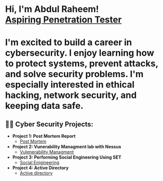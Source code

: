 <h1>Hi, I'm Abdul Raheem! <br/><a href="https://github.com/ARaheeem"> Aspiring Penetration Tester</a>
<h1> I'm excited to build a career in cybersecurity. I enjoy learning how to protect systems, prevent attacks, and solve security problems. I'm especially interested in ethical hacking, network security, and keeping data safe.</h1>
  
<h2>👨‍💻 Cyber Security Projects:</h2>

- <b>Project 1: Post Mortem Report</b>
  - [Post Mortem ](https://github.com/ARaheeem/Comprehensive-Post-Mortem-Report/blob/main/README.md)
- <b>Project 2: Vunerability Managment lab with Nessus</b>
  - [Vulenerability Managment ](https://github.com/ARaheeem/Vulnerability-Management-using-Nessus/blob/main/README.md)
- <b>Project 3: Performing Social Engineering Using SET</b>
  - [Social Enigineering ](https://github.com/ARaheeem/Social-Engineering-Using-SET/blob/main/README.md)
- <b>Project 4: Active Directory</b>
  - [Active directory](https://github.com/ARaheeem/Active-Directory/blob/main/README.md) 
    





